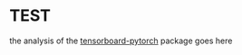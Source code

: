 # TEST

the analysis of the [tensorboard-pytorch](https://github.com/lanpa/tensorboard-pytorch) package goes here
